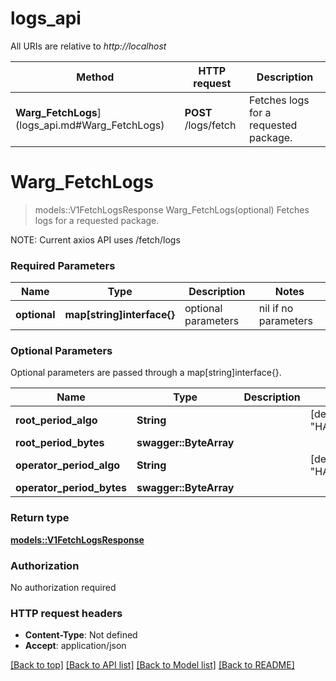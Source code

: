 # logs_api

All URIs are relative to *http://localhost*

Method | HTTP request | Description
------------- | ------------- | -------------
**Warg_FetchLogs**](logs_api.md#Warg_FetchLogs) | **POST** /logs/fetch | Fetches logs for a requested package.


# **Warg_FetchLogs**
> models::V1FetchLogsResponse Warg_FetchLogs(optional)
Fetches logs for a requested package.

NOTE: Current axios API uses /fetch/logs

### Required Parameters

Name | Type | Description  | Notes
------------- | ------------- | ------------- | -------------
 **optional** | **map[string]interface{}** | optional parameters | nil if no parameters

### Optional Parameters
Optional parameters are passed through a map[string]interface{}.

Name | Type | Description  | Notes
------------- | ------------- | ------------- | -------------
 **root_period_algo** | **String**|  | [default to "HASH_ALGORITHM_UNKNOWN".to_string()]
 **root_period_bytes** | **swagger::ByteArray**|  | 
 **operator_period_algo** | **String**|  | [default to "HASH_ALGORITHM_UNKNOWN".to_string()]
 **operator_period_bytes** | **swagger::ByteArray**|  | 

### Return type

[**models::V1FetchLogsResponse**](v1FetchLogsResponse.md)

### Authorization

No authorization required

### HTTP request headers

 - **Content-Type**: Not defined
 - **Accept**: application/json

[[Back to top]](#) [[Back to API list]](../README.md#documentation-for-api-endpoints) [[Back to Model list]](../README.md#documentation-for-models) [[Back to README]](../README.md)

